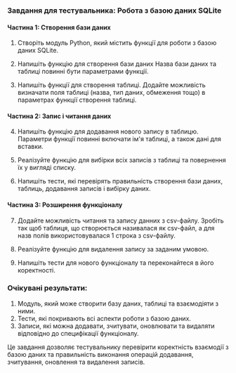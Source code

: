 ### Завдання для тестувальника: Робота з базою даних SQLite

#### Частина 1: Створення бази даних

1. Створіть модуль Python, який містить функції для роботи з базою даних SQLite.

2. Напишіть функцію для створення бази даних Назва бази даних та таблиці повинні бути параметрами функції.

3. Напишіть функції для створення таблиці. Додайте можливість визначати поля таблиці (назва, тип даних, обмеження тощо) в параметрах функції створення таблиці.

#### Частина 2: Запис і читання даних

4. Напишіть функцію для додавання нового запису в таблицю. Параметри функції повинні включати ім'я таблиці, а також дані для вставки.

5. Реалізуйте функцію для вибірки всіх записів з таблиці та повернення їх у вигляді списку.

6. Напишіть тести, які перевірять правильність створення бази даних, таблиць, додавання записів і вибірку даних.

#### Частина 3: Розширення функціоналу

7. Додайте можливість читання та запису данних з csv-файлу. Зробіть так щоб таблиця, що створюється називалася як csv-файл, а для назв полів використовувалася 1 строка з csv-файлу.

8. Реалізуйте функцію для видалення запису за заданим умовою.

9. Напишіть тести для нового функціоналу та переконайтеся в його коректності.

### Очікувані результати:

1. Модуль, який може створити базу даних, таблиці та взаємодіяти з ними.
2. Тести, які покривають всі аспекти роботи з базою даних.
3. Записи, які можна додавати, зчитувати, оновлювати та видаляти відповідно до специфікації функціоналу.

Це завдання дозволяє тестувальнику перевірити коректність взаємодії з базою даних та правильність виконання операцій додавання, зчитування, оновлення та видалення записів.